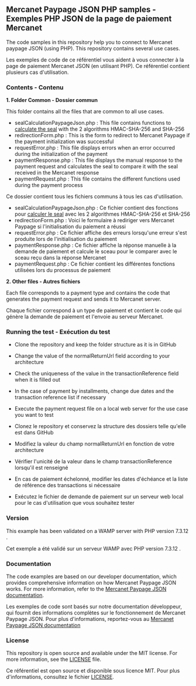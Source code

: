 ## Mercanet Paypage JSON PHP samples - Exemples PHP JSON de la page de paiement Mercanet
The code samples in this repository help you to connect to Mercanet paypage JSON (using PHP). This repository contains several use cases.

Les exemples de code de ce référentiel vous aident à vous connecter à la page de paiement Mercanet JSON (en utilisant PHP). Ce référentiel contient plusieurs cas d'utilisation.

### Contents - Contenu
 **1. Folder Common - Dossier commun**

This folder contains all the files that are common to all use cases.
- sealCalculationPaypageJson.php : This file contains functions to [calculate the seal](https://documentation.mercanet.bnpparibas.net/index.php?title=Connecteur_JSON#Calcul_de_la_donn.C3.A9e_Seal) with the 2 algorithms HMAC-SHA-256 and SHA-256
- redirectionForm.php : This is the form to redirect to Mercanet Paypage if the payment initialization was successful
- requestError.php : This file displays errors when an error occurred during the initialization of the payment
- paymentResponse.php : This file displays the manual response to the payment request and calculates the seal to compare it with the seal received in the Mercanet response
- paymentRequest.php : This file contains the different functions used during the payment process


Ce dossier contient tous les fichiers communs à tous les cas d'utilisation.
- sealCalculationPaypageJson.php : Ce fichier contient des fonctions pour [calculer le seal](https://documentation.mercanet.bnpparibas.net/index.php?title=Connecteur_JSON#Calcul_de_la_donn.C3.A9e_Seal) avec les 2 algorithmes HMAC-SHA-256 et SHA-256
- redirectionForm.php : Voici le formulaire à rediriger vers Mercanet Paypage si l'initialisation du paiement a réussi
- requestError.php : Ce fichier affiche des erreurs lorsqu'une erreur s'est produite lors de l'initialisation du paiement
- paymentResponse.php : Ce fichier affiche la réponse manuelle à la demande de paiement et calcule le sceau pour le comparer avec le sceau reçu dans la réponse Mercanet
- paymentRequest.php : Ce fichier contient les différentes fonctions utilisées lors du processus de paiement


 **2. Other files - Autres fichiers**

Each file corresponds to a payment type and contains the code that generates the payment request and sends it to Mercanet server.

Chaque fichier correspond à un type de paiement et contient le code qui génère la demande de paiement et l'envoie au serveur Mercanet.

### Running the test - Exécution du test
- Clone the repository and keep the folder structure as it is in GitHub
- Change the value of the normalReturnUrl field according to your architecture
- Check the uniqueness of the value in the transactionReference field when it is filled out
- In the case of payment by installments, change due dates and the transaction reference list if necessary
- Execute the payment request file on a local web server for the use case you want to test

- Clonez le repository et conservez la structure des dossiers telle qu'elle est dans GitHub
- Modifiez la valeur du champ normalReturnUrl en fonction de votre architecture
- Vérifier l'unicité de la valeur dans le champ transactionReference lorsqu'il est renseigné
- En cas de paiement échelonné, modifier les dates d'échéance et la liste de référence des transactions si nécessaire
- Exécutez le fichier de demande de paiement sur un serveur web local pour le cas d'utilisation que vous souhaitez tester

### Version
This example has been validated on a WAMP server with PHP version 7.3.12 .

Cet exemple a été validé sur un serveur WAMP avec PHP version 7.3.12 .

### Documentation
The code examples are based on our developer documentation, which provides comprehensive information on how Mercanet Paypage JSON works. For more information, refer to the [Mercanet Paypage JSON documentation](https://documentation.mercanet.bnpparibas.net/index.php?title=Connecteur_JSON).

Les exemples de code sont basés sur notre documentation développeur, qui fournit des informations complètes sur le fonctionnement de Mercanet Paypage JSON. Pour plus d'informations, reportez-vous au [Mercanet Paypage JSON documentation](https://documentation.mercanet.bnpparibas.net/index.php?title=Connecteur_JSON)

### License
This repository is open source and available under the MIT license. For more information, see the [LICENSE](LICENSE) file.

Ce référentiel est open source et disponible sous licence MIT. Pour plus d'informations, consultez le fichier [LICENSE](LICENSE).